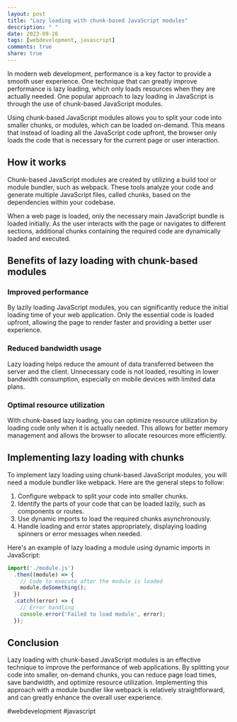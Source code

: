 ```yaml
---
layout: post
title: "Lazy loading with chunk-based JavaScript modules"
description: " "
date: 2023-09-26
tags: [webdevelopment, javascript]
comments: true
share: true
---
```


In modern web development, performance is a key factor to provide a smooth user experience. One technique that can greatly improve performance is lazy loading, which only loads resources when they are actually needed. One popular approach to lazy loading in JavaScript is through the use of chunk-based JavaScript modules.

Using chunk-based JavaScript modules allows you to split your code into smaller chunks, or modules, which can be loaded on-demand. This means that instead of loading all the JavaScript code upfront, the browser only loads the code that is necessary for the current page or user interaction.

## How it works

Chunk-based JavaScript modules are created by utilizing a build tool or module bundler, such as webpack. These tools analyze your code and generate multiple JavaScript files, called chunks, based on the dependencies within your codebase.

When a web page is loaded, only the necessary main JavaScript bundle is loaded initially. As the user interacts with the page or navigates to different sections, additional chunks containing the required code are dynamically loaded and executed.

## Benefits of lazy loading with chunk-based modules

### Improved performance
By lazily loading JavaScript modules, you can significantly reduce the initial loading time of your web application. Only the essential code is loaded upfront, allowing the page to render faster and providing a better user experience.

### Reduced bandwidth usage
Lazy loading helps reduce the amount of data transferred between the server and the client. Unnecessary code is not loaded, resulting in lower bandwidth consumption, especially on mobile devices with limited data plans.

### Optimal resource utilization
With chunk-based lazy loading, you can optimize resource utilization by loading code only when it is actually needed. This allows for better memory management and allows the browser to allocate resources more efficiently.

## Implementing lazy loading with chunks

To implement lazy loading using chunk-based JavaScript modules, you will need a module bundler like webpack. Here are the general steps to follow:

1. Configure webpack to split your code into smaller chunks.
2. Identify the parts of your code that can be loaded lazily, such as components or routes.
3. Use dynamic imports to load the required chunks asynchronously.
4. Handle loading and error states appropriately, displaying loading spinners or error messages when needed.

Here's an example of lazy loading a module using dynamic imports in JavaScript:

```javascript
import('./module.js')
  .then((module) => {
    // Code to execute after the module is loaded
    module.doSomething();
  })
  .catch((error) => {
    // Error handling
    console.error('Failed to load module', error);
  });
```

## Conclusion

Lazy loading with chunk-based JavaScript modules is an effective technique to improve the performance of web applications. By splitting your code into smaller, on-demand chunks, you can reduce page load times, save bandwidth, and optimize resource utilization. Implementing this approach with a module bundler like webpack is relatively straightforward, and can greatly enhance the overall user experience.

#webdevelopment #javascript